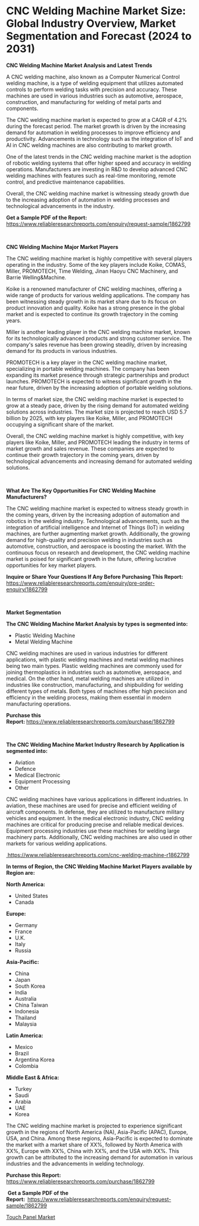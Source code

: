 <p><h1>CNC Welding Machine Market Size: Global Industry Overview, Market Segmentation and Forecast (2024 to 2031)</h1></p><p><strong>CNC Welding Machine Market Analysis and Latest Trends</strong></p>
<p><p>A CNC welding machine, also known as a Computer Numerical Control welding machine, is a type of welding equipment that utilizes automated controls to perform welding tasks with precision and accuracy. These machines are used in various industries such as automotive, aerospace, construction, and manufacturing for welding of metal parts and components.</p><p>The CNC welding machine market is expected to grow at a CAGR of 4.2% during the forecast period. The market growth is driven by the increasing demand for automation in welding processes to improve efficiency and productivity. Advancements in technology such as the integration of IoT and AI in CNC welding machines are also contributing to market growth.</p><p>One of the latest trends in the CNC welding machine market is the adoption of robotic welding systems that offer higher speed and accuracy in welding operations. Manufacturers are investing in R&D to develop advanced CNC welding machines with features such as real-time monitoring, remote control, and predictive maintenance capabilities.</p><p>Overall, the CNC welding machine market is witnessing steady growth due to the increasing adoption of automation in welding processes and technological advancements in the industry.</p></p>
<p><strong>Get a Sample PDF of the Report:&nbsp;</strong> <a href="https://www.reliableresearchreports.com/enquiry/request-sample/1862799">https://www.reliableresearchreports.com/enquiry/request-sample/1862799</a></p>
<p>&nbsp;</p>
<p><strong>CNC Welding Machine Major Market Players</strong></p>
<p><p>The CNC welding machine market is highly competitive with several players operating in the industry. Some of the key players include Koike, COMAS, Miller, PROMOTECH, Time Welding, Jinan Haoyu CNC Machinery, and Barrie Welling&Machine.</p><p>Koike is a renowned manufacturer of CNC welding machines, offering a wide range of products for various welding applications. The company has been witnessing steady growth in its market share due to its focus on product innovation and quality. Koike has a strong presence in the global market and is expected to continue its growth trajectory in the coming years.</p><p>Miller is another leading player in the CNC welding machine market, known for its technologically advanced products and strong customer service. The company's sales revenue has been growing steadily, driven by increasing demand for its products in various industries.</p><p>PROMOTECH is a key player in the CNC welding machine market, specializing in portable welding machines. The company has been expanding its market presence through strategic partnerships and product launches. PROMOTECH is expected to witness significant growth in the near future, driven by the increasing adoption of portable welding solutions.</p><p>In terms of market size, the CNC welding machine market is expected to grow at a steady pace, driven by the rising demand for automated welding solutions across industries. The market size is projected to reach USD 5.7 billion by 2025, with key players like Koike, Miller, and PROMOTECH occupying a significant share of the market.</p><p>Overall, the CNC welding machine market is highly competitive, with key players like Koike, Miller, and PROMOTECH leading the industry in terms of market growth and sales revenue. These companies are expected to continue their growth trajectory in the coming years, driven by technological advancements and increasing demand for automated welding solutions.</p></p>
<p>&nbsp;</p>
<p><strong>What Are The Key Opportunities For CNC Welding Machine Manufacturers?</strong></p>
<p><p>The CNC welding machine market is expected to witness steady growth in the coming years, driven by the increasing adoption of automation and robotics in the welding industry. Technological advancements, such as the integration of artificial intelligence and Internet of Things (IoT) in welding machines, are further augmenting market growth. Additionally, the growing demand for high-quality and precision welding in industries such as automotive, construction, and aerospace is boosting the market. With the continuous focus on research and development, the CNC welding machine market is poised for significant growth in the future, offering lucrative opportunities for key market players.</p></p>
<p><strong>Inquire or Share Your Questions If Any Before Purchasing This Report:</strong> <a href="https://www.reliableresearchreports.com/enquiry/pre-order-enquiry/1862799">https://www.reliableresearchreports.com/enquiry/pre-order-enquiry/1862799</a></p>
<p>&nbsp;</p>
<p><strong>Market Segmentation</strong></p>
<p><strong>The CNC Welding Machine Market Analysis by types is segmented into:</strong></p>
<p><ul><li>Plastic Welding Machine</li><li>Metal Welding Machine</li></ul></p>
<p><p>CNC welding machines are used in various industries for different applications, with plastic welding machines and metal welding machines being two main types. Plastic welding machines are commonly used for joining thermoplastics in industries such as automotive, aerospace, and medical. On the other hand, metal welding machines are utilized in industries like construction, manufacturing, and shipbuilding for welding different types of metals. Both types of machines offer high precision and efficiency in the welding process, making them essential in modern manufacturing operations.</p></p>
<p><strong>Purchase this Report:&nbsp;</strong><a href="https://www.reliableresearchreports.com/purchase/1862799">https://www.reliableresearchreports.com/purchase/1862799</a></p>
<p>&nbsp;</p>
<p><strong>The CNC Welding Machine Market Industry Research by Application is segmented into:</strong></p>
<p><ul><li>Aviation</li><li>Defence</li><li>Medical Electronic</li><li>Equipment Processing</li><li>Other</li></ul></p>
<p><p>CNC welding machines have various applications in different industries. In aviation, these machines are used for precise and efficient welding of aircraft components. In defense, they are utilized to manufacture military vehicles and equipment. In the medical electronic industry, CNC welding machines are critical for producing precise and reliable medical devices. Equipment processing industries use these machines for welding large machinery parts. Additionally, CNC welding machines are also used in other markets for various welding applications.</p></p>
<p><a href="https://www.reliableresearchreports.com/cnc-welding-machine-r1862799">&nbsp;https://www.reliableresearchreports.com/cnc-welding-machine-r1862799</a></p>
<p><strong>In terms of Region, the CNC Welding Machine Market Players available by Region are:</strong></p>
<p>
    <p> <strong> North America: </strong>
        <ul>
            <li>United States</li>
            <li>Canada</li>
        </ul>
        </p> 
    <p> <strong> Europe: </strong>
        <ul>
            <li>Germany</li>
            <li>France</li>
            <li>U.K.</li>
            <li>Italy</li>
            <li>Russia</li>
        </ul>
        </p> 
    <p> <strong> Asia-Pacific: </strong>
        <ul>
            <li>China</li>
            <li>Japan</li>
            <li>South Korea</li>
            <li>India</li>
            <li>Australia</li>
            <li>China Taiwan</li>
            <li>Indonesia</li>
            <li>Thailand</li>
            <li>Malaysia</li>
        </ul>
        </p> 
    <p> <strong> Latin America: </strong>
        <ul>
            <li>Mexico</li>
            <li>Brazil</li>
            <li>Argentina Korea</li>
            <li>Colombia</li>
        </ul>
        </p> 
    <p> <strong> Middle East & Africa: </strong>
        <ul>
            <li>Turkey</li>
            <li>Saudi</li>
            <li>Arabia</li>
            <li>UAE</li>
            <li>Korea</li>
        </ul>
    </p>
    </p>
<p><p>The CNC welding machine market is projected to experience significant growth in the regions of North America (NA), Asia-Pacific (APAC), Europe, USA, and China. Among these regions, Asia-Pacific is expected to dominate the market with a market share of XX%, followed by North America with XX%, Europe with XX%, China with XX%, and the USA with XX%. This growth can be attributed to the increasing demand for automation in various industries and the advancements in welding technology.</p></p>
<p><strong>Purchase this Report: </strong><a href="https://www.reliableresearchreports.com/purchase/1862799">https://www.reliableresearchreports.com/purchase/1862799</a></p>
<p>&nbsp;<strong>Get a Sample PDF of the Report:&nbsp;&nbsp;</strong><a href="https://www.reliableresearchreports.com/enquiry/request-sample/1862799">https://www.reliableresearchreports.com/enquiry/request-sample/1862799</a></p>
<p><strong></strong></p>
<p><p><a href="https://github.com/johnJames655/Market-Research-Report-List-1/blob/main/touch-panel-market.md">Touch Panel Market</a></p></p>